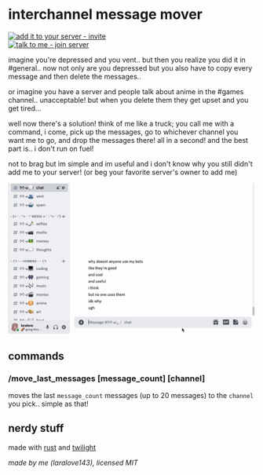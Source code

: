 # interchannel message mover
[![add it to your server - invite](https://img.shields.io/badge/add_it_to_your_server-invite-5865F2?style=for-the-badge&logo=discord&logoColor=white)](https://discord.com/oauth2/authorize?client_id=925836652558057552&permissions=536880128&scope=bot%20applications.commands)  
[![talk to me - join server](https://img.shields.io/badge/talk_to_me-join-5865F2?style=for-the-badge&logo=discord&logoColor=white)](https://discord.gg/RQhskPjrGv)

imagine you're depressed and you vent.. but then you realize you did it in #general.. now not only are you depressed but you also have to copy every message and then delete the messages..

or imagine you have a server and people talk about anime in the #games channel.. unacceptable! but when you delete them they get upset and you get tired...

well now there's a solution! think of me like a truck; you call me with a command, i come, pick up the messages, go to whichever channel you want me to go, and drop the messages there! all in a second! and the best part is.. i don't run on fuel!

not to brag but im simple and im useful and i don't know why you still didn't add me to your server! (or beg your favorite server's owner to add me)

![example](example.gif)

## commands
### /move_last_messages [message_count] [channel]
moves the last `message_count` messages (up to 20 messages) to the `channel` you pick.. simple as that!

## nerdy stuff
made with [rust](https://www.rust-lang.org) and [twilight](https://github.com/twilight-rs/twilight)

*made by me (laralove143), licensed MIT*
